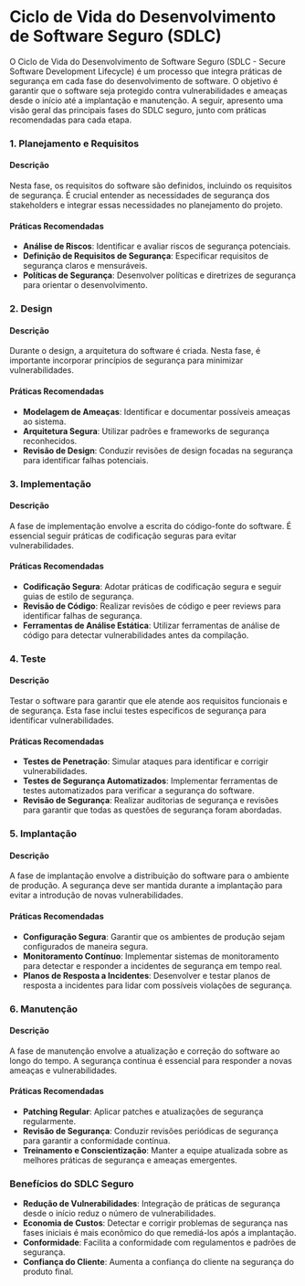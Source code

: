 # Ciclo de Vida do Desenvolvimento de Software Seguro (SDLC)

O Ciclo de Vida do Desenvolvimento de Software Seguro (SDLC - Secure Software Development Lifecycle) é um processo que integra práticas de segurança em cada fase do desenvolvimento de software. O objetivo é garantir que o software seja protegido contra vulnerabilidades e ameaças desde o início até a implantação e manutenção. A seguir, apresento uma visão geral das principais fases do SDLC seguro, junto com práticas recomendadas para cada etapa.

### 1. Planejamento e Requisitos
#### Descrição
Nesta fase, os requisitos do software são definidos, incluindo os requisitos de segurança. É crucial entender as necessidades de segurança dos stakeholders e integrar essas necessidades no planejamento do projeto.

#### Práticas Recomendadas
- **Análise de Riscos**: Identificar e avaliar riscos de segurança potenciais.
- **Definição de Requisitos de Segurança**: Especificar requisitos de segurança claros e mensuráveis.
- **Políticas de Segurança**: Desenvolver políticas e diretrizes de segurança para orientar o desenvolvimento.

### 2. Design
#### Descrição
Durante o design, a arquitetura do software é criada. Nesta fase, é importante incorporar princípios de segurança para minimizar vulnerabilidades.

#### Práticas Recomendadas
- **Modelagem de Ameaças**: Identificar e documentar possíveis ameaças ao sistema.
- **Arquitetura Segura**: Utilizar padrões e frameworks de segurança reconhecidos.
- **Revisão de Design**: Conduzir revisões de design focadas na segurança para identificar falhas potenciais.

### 3. Implementação
#### Descrição
A fase de implementação envolve a escrita do código-fonte do software. É essencial seguir práticas de codificação seguras para evitar vulnerabilidades.

#### Práticas Recomendadas
- **Codificação Segura**: Adotar práticas de codificação segura e seguir guias de estilo de segurança.
- **Revisão de Código**: Realizar revisões de código e peer reviews para identificar falhas de segurança.
- **Ferramentas de Análise Estática**: Utilizar ferramentas de análise de código para detectar vulnerabilidades antes da compilação.

### 4. Teste
#### Descrição
Testar o software para garantir que ele atende aos requisitos funcionais e de segurança. Esta fase inclui testes específicos de segurança para identificar vulnerabilidades.

#### Práticas Recomendadas
- **Testes de Penetração**: Simular ataques para identificar e corrigir vulnerabilidades.
- **Testes de Segurança Automatizados**: Implementar ferramentas de testes automatizados para verificar a segurança do software.
- **Revisão de Segurança**: Realizar auditorias de segurança e revisões para garantir que todas as questões de segurança foram abordadas.

### 5. Implantação
#### Descrição
A fase de implantação envolve a distribuição do software para o ambiente de produção. A segurança deve ser mantida durante a implantação para evitar a introdução de novas vulnerabilidades.

#### Práticas Recomendadas
- **Configuração Segura**: Garantir que os ambientes de produção sejam configurados de maneira segura.
- **Monitoramento Contínuo**: Implementar sistemas de monitoramento para detectar e responder a incidentes de segurança em tempo real.
- **Planos de Resposta a Incidentes**: Desenvolver e testar planos de resposta a incidentes para lidar com possíveis violações de segurança.

### 6. Manutenção
#### Descrição
A fase de manutenção envolve a atualização e correção do software ao longo do tempo. A segurança contínua é essencial para responder a novas ameaças e vulnerabilidades.

#### Práticas Recomendadas
- **Patching Regular**: Aplicar patches e atualizações de segurança regularmente.
- **Revisão de Segurança**: Conduzir revisões periódicas de segurança para garantir a conformidade contínua.
- **Treinamento e Conscientização**: Manter a equipe atualizada sobre as melhores práticas de segurança e ameaças emergentes.

### Benefícios do SDLC Seguro
- **Redução de Vulnerabilidades**: Integração de práticas de segurança desde o início reduz o número de vulnerabilidades.
- **Economia de Custos**: Detectar e corrigir problemas de segurança nas fases iniciais é mais econômico do que remediá-los após a implantação.
- **Conformidade**: Facilita a conformidade com regulamentos e padrões de segurança.
- **Confiança do Cliente**: Aumenta a confiança do cliente na segurança do produto final.